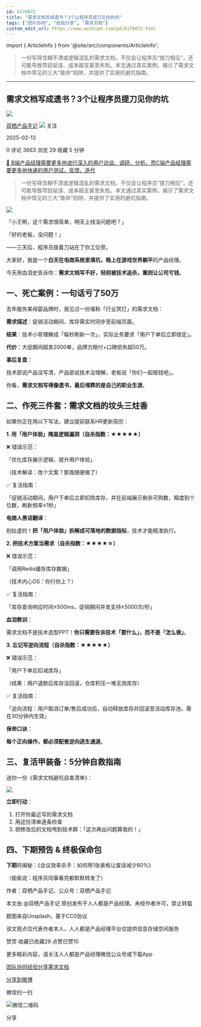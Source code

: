 ```yaml
---
id: 6178072
title: "需求文档写成遗书？3个让程序员提刀见你的坑"
tags: ["团队协同", "经验分享", "需求文档"]
custom_edit_url: https://www.woshipm.com/pd/6178072.html
---
```

import { ArticleInfo } from '@site/src/components/ArticleInfo';

<ArticleInfo
    author="双栖产品手记"
    authorLink="https://www.woshipm.com/u/817453"
    published="2025-02-13"
    views={3663}
    comments={0}
    collects={29}
/>

> 一份写得含糊不清或逻辑混乱的需求文档，不仅会让程序员“提刀相见”，还可能导致项目延误、成本超支甚至失败。本文通过真实案例，揭示了需求文档中常见的三大“致命”陷阱，并提供了实用的避坑指南。

---

## 需求文档写成遗书？3个让程序员提刀见你的坑

[![](https://static.woshipm.com/ttw_avatar_20250211002838_7671.jpg?imageView2/1/w/72/h/72/q/100)](https://www.woshipm.com/u/817453)

[双栖产品手记](https://www.woshipm.com/u/817453) ![](https://static.woshipm.com/tag/1101_1@2x.png) 关注

2025-02-13

0 评论 3663 浏览 29 收藏 5 分钟

[🔗 B端产品经理需要更多地进行深入的用户访谈、调研、分析，而C端产品经理需要更多地快速的用户测试、反馈、迭代](https://ke.qidianla.com/courses/bcpm)

> 一份写得含糊不清或逻辑混乱的需求文档，不仅会让程序员“提刀相见”，还可能导致项目延误、成本超支甚至失败。本文通过真实案例，揭示了需求文档中常见的三大“致命”陷阱，并提供了实用的避坑指南。

![](https://image.woshipm.com/2023/07/07/47125c56-1c97-11ee-a448-00163e0b5ff3.jpg)

「小王啊，这个需求很简单，明天上线没问题吧？」

「好的老板，没问题！」

——三天后，程序员提着刀站在了你工位旁。

大家好，我是一个**白天在电商系统里填坑，晚上在游戏世界躺平**的产品经理。

今天用血泪史告诉你：**需求文档写不好，轻则被技术追杀，重则让公司亏钱**。

## 一、死亡案例：一句话亏了50万

去年服务某母婴品牌时，我见过一份堪称「行业冥灯」的需求文档：

**需求描述**：促销活动期间，库存需实时同步至前端页面。

**结果**：技术小哥理解成「每秒刷新一次」，实际业务要求「用户下单后立即锁定」。

**代价**：大促期间超卖2000单，品牌方赔付+口碑损失超50万。

**事后复盘**：

技术部说产品没写清，产品部说技术没理解，老板说「你们一起赔钱吧」。

你看，**需求文档写得像遗书，最后埋葬的是自己的职业生涯**。

## 二、作死三件套：需求文档的坟头三炷香

如果你正在用以下写法，建议提前联系HR更新简历：

**1\. 用「用户体验」掩盖逻辑漏洞（自杀指数：★★★★★）**

❌ 错误示范：

「优化库存展示逻辑，提升用户体验」

（技术解读：改个文案？那我随便做了）

✅ 复活指南：

「促销活动期间，用户下单后立即扣除库存，并在前端展示剩余可购数，精度到个位数，刷新频率≤1秒」

**电商人黑话翻译**：

别扯虚的！**把「用户体验」拆解成可落地的数据指标**，技术才能精准执行。

**2\. 把技术方案当需求（自杀指数：★★★★☆）**

❌ 错误示范：

「调用Redis缓存库存数据」

（技术内心OS：你行你上？）

✅ 复活指南：

「库存查询响应时间≤500ms，促销期间并发支持≥5000次/秒」

**血泪教训**：

需求文档不是技术选型PPT！**你只需要告诉技术「要什么」，而不是「怎么做」**。

**3\. 忘记写逆向流程（自杀指数：★★★★★）**

❌ 错误示范：

「用户下单后扣减库存」

（结果：用户退款后库存没回滚，仓库积压一堆无效库存）

✅ 复活指南：

「逆向流程：用户取消订单/售后成功后，自动释放库存并回滚至活动库存池，需在30分钟内生效」

**保命口诀**：

**每个正向操作，都必须配套逆向逃生通道**。

## 三、复活甲装备：5分钟自救指南

送你一份《需求文档避坑自查清单》：

![](https://image.woshipm.com/2025/02/13/3e760226-e9ac-11ef-a604-00163e09d72f.jpg)

**立即行动**：

1.  打开你最近写的需求文档
2.  用这份清单逐条检查
3.  把修改后的文档甩到技术群：「这次再出问题算我的！」

## 四、下期预告 & 终极保命包

**下期**将揭秘：《会议效率杀手：如何用1张表格让废话减少80%》

（偷偷说：程序员同事看完都默默转发了）

作者：双栖产品手记，公众号：双栖产品手记

本文由 @双栖产品手记 原创发布于人人都是产品经理。未经作者许可，禁止转载

题图来自Unsplash，基于CC0协议

该文观点仅代表作者本人，人人都是产品经理平台仅提供信息存储空间服务

赞赏 收藏已收藏29 点赞已赞10

更多精彩内容，请关注人人都是产品经理微信公众号或下载App

[团队协同](https://www.woshipm.com/tag/%e5%9b%a2%e9%98%9f%e5%8d%8f%e5%90%8c)[经验分享](https://www.woshipm.com/tag/%e7%bb%8f%e9%aa%8c%e5%88%86%e4%ba%ab)[需求文档](https://www.woshipm.com/tag/%e9%9c%80%e6%b1%82%e6%96%87%e6%a1%a3)

[分享到微博](https://service.weibo.com/share/share.php?appkey=2775287854&title=需求文档写成遗书？3个让程序员提刀见你的坑&url=https://www.woshipm.com/pd/6178072.html&pic=https://image.woshipm.com/2023/07/07/47125c56-1c97-11ee-a448-00163e0b5ff3.jpg)

微信扫一扫

![微信二维码](https://api.pwmqr.com/qrcode/create/?url=https://www.woshipm.com/pd/6178072.html)

分享